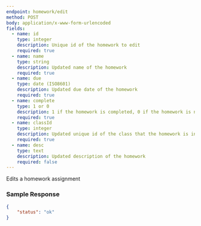 ```yaml
---
endpoint: homework/edit
method: POST
body: application/x-www-form-urlencoded
fields:
  - name: id
    type: integer
    description: Unique id of the homework to edit
    required: true
  - name: name
    type: string
    description: Updated name of the homework
    required: true
  - name: due
    type: date (ISO8601)
    description: Updated due date of the homework
    required: true
  - name: complete
    type: 1 or 0
    description: 1 if the homework is completed, 0 if the homework is not completed
    required: true
  - name: classId
    type: integer
    description: Updated unique id of the class that the homework is in
    required: true
  - name: desc
    type: text
    description: Updated description of the homework
    required: false
---
```


Edits a homework assignment

### Sample Response
```json
{
	"status": "ok"
}
```